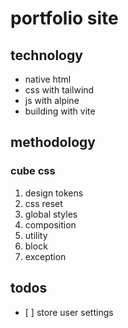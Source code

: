 # portfolio site

## technology

-   native html
-   css with tailwind
-   js with alpine
-   building with vite

## methodology

### cube css

1. design tokens
2. css reset
3. global styles
4. composition
5. utility
6. block
7. exception

## todos

-   [ ] store user settings
